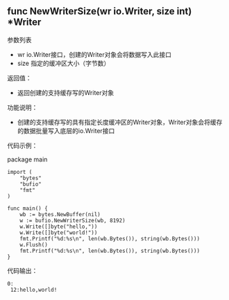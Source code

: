 ## func NewWriterSize(wr io.Writer, size int) *Writer

参数列表

- wr io.Writer接口，创建的Writer对象会将数据写入此接口
- size 指定的缓冲区大小（字节数）

返回值：

- 返回创建的支持缓存写的Writer对象

功能说明：

- 创建的支持缓存写的具有指定长度缓冲区的Writer对象，Writer对象会将缓存的数据批量写入底层的io.Writer接口

代码示例：

  package main

	import (
		"bytes"
		"bufio"
		"fmt"
	)

	func main() {
		wb := bytes.NewBuffer(nil)
		w := bufio.NewWriterSize(wb, 8192)
		w.Write([]byte("hello,"))
		w.Write([]byte("world!"))
		fmt.Printf("%d:%s\n", len(wb.Bytes()), string(wb.Bytes()))
		w.Flush()
		fmt.Printf("%d:%s\n", len(wb.Bytes()), string(wb.Bytes()))
	}

代码输出：

	0:
	 12:hello,world! 
